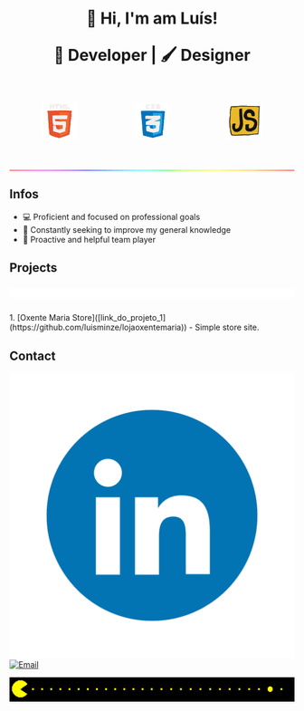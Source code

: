 <h1 align="center">👋 Hi, I'm am Luís! 
<p align="center">
🔧 Developer | 🖌️ Designer
</p> 
<p align="center">
  <div style="display: flex; gap: 20px; justify-content: center; flex-wrap: wrap;">
  
  <figure style="text-align: center;">
      <img src="./media/html.gif" width="64" alt="Projeto 1">
  </figure>
  
  <figure style="text-align: center;">
      <img src="./media/css.gif" width="64" alt="Projeto 2">
  </figure>

  <figure style="text-align: center;">
      <img src="./media/js.gif" width="64" alt="Projeto 3">
  </figure>
<img src="./media/rgbline.gif" width="1000">
  </h1>
</p> 

<h2>Infos</h2>

- 💻 Proficient and focused on professional goals  
- 🧠 Constantly seeking to improve my general knowledge  
- 🤝 Proactive and helpful team player

</div>

<h2>Projects
  <p align="center">
<img src="./media/redline.gif" width="1000">
</p>
</h2>
1. [Oxente Maria Store]([link_do_projeto_1](https://github.com/luisminze/lojaoxentemaria)) - Simple store site.

<h2>Contact</h2>

[![LinkedIn](https://github.com/luisminze/luisminze/blob/main/Linkedin.gif)](https://linkedin.com/in/luisminze)  
[![Email](https://img.shields.io/badge/Email-D14836?logo=gmail&logoColor=white)](mailto:luisminze@gmail.com)
  <p align="center">
<img src="./media/pacmanline.gif" width="1000">
</p>
